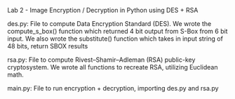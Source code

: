 Lab 2 - Image Encryption / Decryption in Python using DES + RSA

des.py: File to compute Data Encryption Standard (DES). We wrote the compute_s_box() function which returned 4 bit output from S-Box from 6 bit input. We also wrote the substitute() function which takes in input string of 48 bits, return SBOX results

rsa.py: File to compute Rivest–Shamir–Adleman (RSA) public-key cryptosystem. We wrote all functions to recreate RSA, utilizing Euclidean math.

main.py: File to run encryption + decryption, importing des.py and rsa.py

